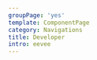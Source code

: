 ```yaml
---
groupPage: 'yes'
template: ComponentPage
category: Navigations
title: Developer
intro: eevee
---
```



